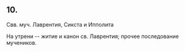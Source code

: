 
## 10.

Свв. муч. Лаврентия, Сикста и Ипполита 

На утрени -- житие и канон св. Лаврентия; прочее последование мучеников.
